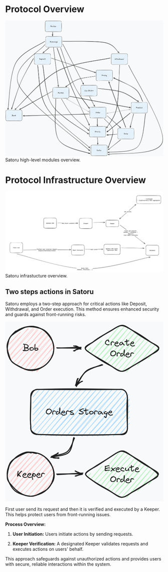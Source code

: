 # Protocol Overview

![Schema](../assets/satoru-diagram.png)
Satoru high-level modules overview.

# Protocol Infrastructure Overview

![Schema](../assets/satoru-infra.png)
Satoru infrastucture overview.

## Two steps actions in Satoru

Satoru employs a two-step approach for critical actions like Deposit, Withdrawal, and Order execution. This method ensures enhanced security and guards against front-running risks.

![TwoStepsActions](../assets/satoru-two-steps.png)

First user send its request and then it is verified and executed by a Keeper. This helps protect users from front-running issues.

**Process Overview:**

1. **User Initiation:** Users initiate actions by sending requests.

2. **Keeper Verification:** A designated Keeper validates requests and executes actions on users' behalf.

This approach safeguards against unauthorized actions and provides users with secure, reliable interactions within the system.